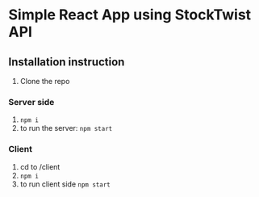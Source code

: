# Simple React App using StockTwist API


## Installation instruction

1. Clone the repo
### Server side
 1. `npm i`
 2. to run the server:   `npm start`
### Client
1. cd to /client
2. `npm i`
3. to run client side `npm start`
